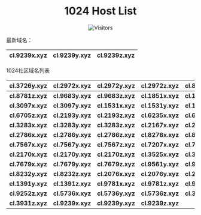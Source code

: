 <h1 align="center">1024 Host List</h1>
<p align="center" class="shields">
    <img src="https://img.shields.io/endpoint?url=https%3A%2F%2Fhits.dwyl.com%2Fpooneyy%2F1024-Host-List.json%3Fshow%3Dunique&style=flat-square&label=%E8%AE%BF%E9%97%AE%E4%BA%BA%E6%95%B0&labelColor=pink&color=default" alt="Visitors"/>
</p>

最新域名：

| cl.9239x.xyz | cl.9239y.xyz | cl.9239z.xyz |
| ---- | ---- | ---- |

1024社区域名列表

| cl.3726y.xyz | cl.2972x.xyz | cl.2972y.xyz | cl.2972z.xyz | cl.8781x.xyz | cl.8781y.xyz |
| :---: | :---: | :---: | :---: | :---: | :---: |
| **cl.8781z.xyz** | **cl.9683y.xyz** | **cl.9683z.xyz** | **cl.1851x.xyz** | **cl.1851y.xyz** | **cl.1851z.xyz** |
| **cl.3097x.xyz** | **cl.3097y.xyz** | **cl.1531x.xyz** | **cl.1531y.xyz** | **cl.1531z.xyz** | **cl.6705y.xyz** |
| **cl.6705z.xyz** | **cl.2193y.xyz** | **cl.2193z.xyz** | **cl.6235x.xyz** | **cl.6235y.xyz** | **cl.6235z.xyz** |
| **cl.3283x.xyz** | **cl.3283y.xyz** | **cl.3283z.xyz** | **cl.2167x.xyz** | **cl.2167y.xyz** | **cl.2167z.xyz** |
| **cl.2786x.xyz** | **cl.2786y.xyz** | **cl.2786z.xyz** | **cl.8278x.xyz** | **cl.8278y.xyz** | **cl.8278z.xyz** |
| **cl.7567x.xyz** | **cl.7567y.xyz** | **cl.7567z.xyz** | **cl.7207x.xyz** | **cl.7207y.xyz** | **cl.7207z.xyz** |
| **cl.2170x.xyz** | **cl.2170y.xyz** | **cl.2170z.xyz** | **cl.3525x.xyz** | **cl.3525y.xyz** | **cl.3525z.xyz** |
| **cl.7679x.xyz** | **cl.7679y.xyz** | **cl.7679z.xyz** | **cl.9561y.xyz** | **cl.9561z.xyz** | **cl.8232x.xyz** |
| **cl.8232y.xyz** | **cl.8232z.xyz** | **cl.2076x.xyz** | **cl.2076y.xyz** | **cl.2076z.xyz** | **cl.1391x.xyz** |
| **cl.1391y.xyz** | **cl.1391z.xyz** | **cl.9781x.xyz** | **cl.9781z.xyz** | **cl.9252x.xyz** | **cl.9252y.xyz** |
| **cl.9252z.xyz** | **cl.5736x.xyz** | **cl.5736y.xyz** | **cl.5736z.xyz** | **cl.3931x.xyz** | **cl.3931y.xyz** |
| **cl.3931z.xyz** | **cl.9239x.xyz** | **cl.9239y.xyz** | **cl.9239z.xyz** |

